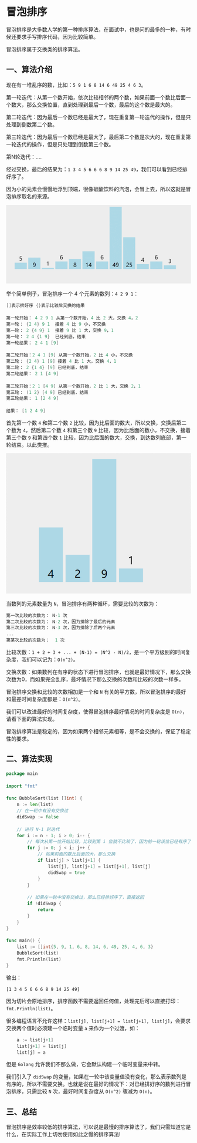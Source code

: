 # 冒泡排序

冒泡排序是大多数人学的第一种排序算法，在面试中，也是问的最多的一种，有时候还要求手写排序代码，因为比较简单。

冒泡排序属于交换类的排序算法。

## 一、算法介绍

现在有一堆乱序的数，比如：`5 9 1 6 8 14 6 49 25 4 6 3`。

第一轮迭代：从第一个数开始，依次比较相邻的两个数，如果前面一个数比后面一个数大，那么交换位置，直到处理到最后一个数，最后的这个数是最大的。

第二轮迭代：因为最后一个数已经是最大了，现在重复第一轮迭代的操作，但是只处理到倒数第二个数。

第三轮迭代：因为最后一个数已经是最大了，最后第二个数是次大的，现在重复第一轮迭代的操作，但是只处理到倒数第三个数。

第N轮迭代：....

经过交换，最后的结果为：`1 3 4 5 6 6 6 8 9 14 25 49`，我们可以看到已经排好序了。

因为小的元素会慢慢地浮到顶端，很像碳酸饮料的汽泡，会冒上去，所以这就是冒泡排序取名的来源。

![BubbleSort_1](../../picture/BubbleSort_1.gif)

举个简单例子，冒泡排序一个 4 个元素的数列：`4 2 9 1`：

```go
[]表示排好序 {}表示比较后交换的结果

第一轮开始： 4 2 9 1 从第一个数开始，4 比 2 大，交换 4，2
第一轮： {2 4} 9 1  接着 4 比 9 小，不交换
第一轮： 2 {4 9} 1  接着 9 比 1 大，交换 9，1
第一轮： 2 4 {1 9}  已经到底，结束
第一轮结果： 2 4 1 [9] 

第二轮开始：2 4 1 [9] 从第一个数开始，2 比 4 小，不交换
第二轮： {2 4} 1 [9] 接着 4 比 1 大，交换 4，1
第二轮： 2 {1 4} [9] 已经到底，结束
第二轮结果： 2 1 [4 9] 

第三轮开始：2 1 [4 9] 从第一个数开始，2 比 1 大，交换 2，1
第三轮： (1 2} [4 9] 已经到底，结束
第三轮结果： 1 [2 4 9] 

结果： [1 2 4 9]
```

首先第一个数 `4` 和第二个数 `2` 比较，因为比后面的数大，所以交换，交换后第二个数为 `4`，然后第二个数 `4` 和第三个数 `9` 比较，因为比后面的数小，不交换，接着第三个数 `9` 和第四个数 `1` 比较，因为比后面的数大，交换，到达数列底部，第一轮结束。以此类推。

![BubbleSort_1](../../picture/BubbleSort_2.gif)

当数列的元素数量为 `N`，冒泡排序有两种循环，需要比较的次数为：

```go
第一次比较的次数为： N-1 次
第二次比较的次数为： N-2 次，因为排除了最后的元素
第三次比较的次数为： N-3 次，因为排除了后两个元素
...
第某次比较的次数为：  1 次
```

比较次数：`1 + 2 + 3 + ... + (N-1) = (N^2 - N)/2`，是一个平方级别的时间复杂度，我们可以记为：`O(n^2)`。

交换次数：如果数列在有序的状态下进行冒泡排序，也就是最好情况下，那么交换次数为0，而如果完全乱序，最坏情况下那么交换的次数和比较的次数一样多。

冒泡排序交换和比较的次数相加是一个和 `N` 有关的平方数，所以冒泡排序的最好和最差时间复杂度都是：`O(n^2)`。

我们可以改进最好的时间复杂度，使得冒泡排序最好情况的时间复杂度是 `O(n)`，请看下面的算法实现。

冒泡排序算法是稳定的，因为如果两个相邻元素相等，是不会交换的，保证了稳定性的要求。

## 二、算法实现

```go
package main

import "fmt"

func BubbleSort(list []int) {
	n := len(list)
	// 在一轮中有没有交换过
	didSwap := false

	// 进行 N-1 轮迭代
	for i := n - 1; i > 0; i-- {
		// 每次从第一位开始比较，比较到第 i 位就不比较了，因为前一轮该位已经有序了
		for j := 0; j < i; j++ {
			// 如果前面的数比后面的大，那么交换
			if list[j] > list[j+1] {
				list[j], list[j+1] = list[j+1], list[j]
				didSwap = true
			}
		}

		// 如果在一轮中没有交换过，那么已经排好序了，直接返回
		if !didSwap {
			return
		}
	}
}

func main() {
	list := []int{5, 9, 1, 6, 8, 14, 6, 49, 25, 4, 6, 3}
	BubbleSort(list)
	fmt.Println(list)
}
```

输出：

```
[1 3 4 5 6 6 6 8 9 14 25 49]
```

因为切片会原地排序，排序函数不需要返回任何值，处理完后可以直接打印：`fmt.Println(list)`。

很多编程语言不允许这样：`list[j], list[j+1] = list[j+1], list[j]`，会要求交换两个值时必须建一个临时变量 `a` 来作为一个过渡，如：

```go
    a := list[j+1]
    list[j+1] = list[j]
    list[j] = a
```

但是 `Golang` 允许我们不那么做，它会默认构建一个临时变量来中转。

我们引入了 `didSwap` 的变量，如果在一轮中该变量值没有变化，那么表示数列是有序的，所以不需要交换。也就是说在最好的情况下：对已经排好序的数列进行冒泡排序，只需比较 `N` 次，最好时间复杂度从 `O(n^2)` 骤减为 `O(n)`。

## 三、总结

冒泡排序是效率较低的排序算法，可以说是最慢的排序算法了，我们只需知道它是什么，在实际工作上切勿使用如此之慢的排序算法!